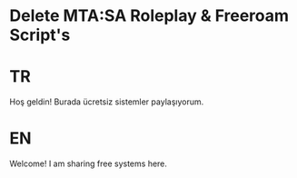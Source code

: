 # Delete MTA:SA Roleplay & Freeroam Script's
# TR
Hoş geldin! Burada ücretsiz sistemler paylaşıyorum.
# EN
Welcome! I am sharing free systems here.
